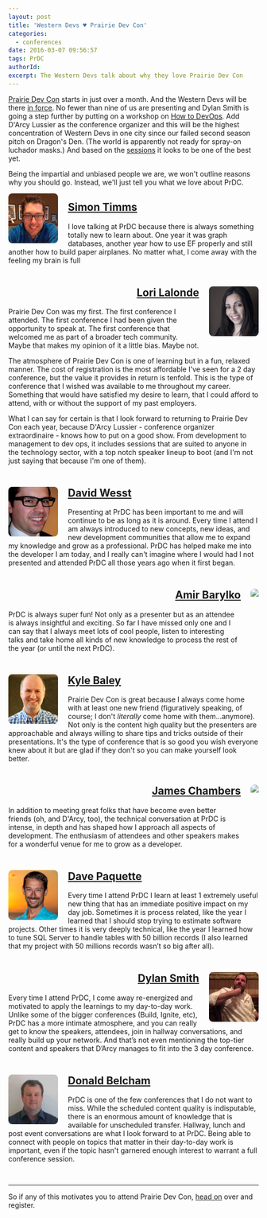 ```yaml
---
layout: post
title: 'Western Devs ♥ Prairie Dev Con'
categories:
  - conferences
date: 2016-03-07 09:56:57
tags: PrDC
authorId:
excerpt: The Western Devs talk about why they love Prairie Dev Con
---
```


[Prairie Dev Con](http://prairiedevcon.com/) starts in just over a month. And the Western Devs will be there [in force](http://www.westerndevs.com/speaking/). No fewer than nine of us are presenting and Dylan Smith is going a step further by putting on a workshop on [How to DevOps](http://prairiedevcon.com/Workshops). Add D'Arcy Lussier as the conference organizer and this will be the highest concentration of Western Devs in one city since our failed second season pitch on Dragon's Den. (The world is apparently not ready for spray-on luchador masks.) And based on the [sessions](http://prairiedevcon.com/Sessions) it looks to be one of the best yet.

Being the impartial and unbiased people we are, we won't outline reasons why you should go. Instead, we'll just tell you what we love about PrDC.

<img style="float: left; margin-right: 20px; height: 100px; border-radius: 8px;" src="/images/avatars/simon.jpg" />

<h2><a href="/bios/simon_timms">Simon Timms</a></h2>

I love talking at PrDC because there is always something totally new to learn about. One year it was graph databases, another year how to use EF properly and still another how to build paper airplanes. No matter what, I come away with the feeling my brain is full

<div style="clear:both;margin-bottom:30px;"></div>

<img style="float: right; margin-left: 20px; height: 100px; border-radius: 8px;" src="/images/avatars/Lori_Lalonde.jpg" />

<h2 style="text-align: right"><a href="/bios/lori_lalonde">Lori Lalonde</a></h2>

Prairie Dev Con was my first. The first conference I attended. The first conference I had been given the opportunity to speak at. The first conference that welcomed me as part of a broader tech community. Maybe that makes my opinion of it a little bias. Maybe not. 

The atmosphere of Prairie Dev Con is one of learning but in a fun, relaxed manner. The cost of registration is the most affordable I've seen for a 2 day conference, but the value it provides in return is tenfold. This is the type of conference that I wished was available to me throughout my career. Something that would have satisfied my desire to learn, that I could afford to attend, with or without the support of my past employers. 

What I can say for certain is that I look forward to returning to Prairie Dev Con each year, because D'Arcy Lussier - conference organizer extraordinaire - knows how to put on a good show. From development to management to dev ops, it includes sessions that are suited to anyone in the technology sector, with a top notch speaker lineup to boot (and I'm not just saying that because I'm one of them). 

<div style="clear:both;margin-bottom:30px;"></div>

<img style="float: left; margin-right: 20px; height: 100px; border-radius: 8px;" src="/images/avatars/davidwesst_400x400.jpg" />

## <a href="/bios/david_wesst">David Wesst</a>

Presenting at PrDC has been important to me and will continue to be as long as it is around. Every time I attend I am always introduced to new concepts, new ideas, and new development communities that allow me to expand my knowledge and grow as a professional. PrDC has helped make me into the developer I am today, and I really can't imagine where I would had I not presented and attended PrDC all those years ago when it first began.

<div style="clear:both;margin-bottom:30px;"></div>

<img style="float: right; margin-left: 20px; height: 100px; border-radius: 8px;" src="https://www.gravatar.com/avatar/fadb1de2c18ab0fc42ebc0988327c90f?s=200" />

<h2 style="text-align: right"><a href="/bios/amir_barylko">Amir Barylko</a></h2>

PrDC is always super fun! Not only as a presenter but as an attendee is always insightful and exciting. So far I have missed only one and I can say that I always meet lots of cool people, listen to interesting talks and take home all kinds of new knowledge to process the rest of the year (or until the next PrDC).

<div style="clear:both;margin-bottom:30px;"></div>

<img style="float: left; margin-right: 20px; height: 100px; border-radius: 8px;" src="/images/avatars/Kyle_300x300.png" />

## <a href="/bios/kyle_baley">Kyle Baley</a>

Prairie Dev Con is great because I always come home with at least one new friend (figuratively speaking, of course; I don't _literally_ come home with them...anymore). Not only is the content high quality but the presenters are approachable and always willing to share tips and tricks outside of their presentations. It's the type of conference that is so good you wish everyone knew about it but are glad if they don't so you can make yourself look better.

<div style="clear:both;margin-bottom:30px;"></div>

<img style="float: right; margin-left: 20px; height: 100px; border-radius: 8px;" src="https://www.gravatar.com/avatar/1ac8c631c34a86ddcfb6ae67f6a7a551?s=200" />

<h2 style="text-align: right"><a href="/bios/james_chambers">James Chambers</a></h2>

In addition to meeting great folks that have become even better friends (oh, and D'Arcy, too), the technical conversation at PrDC is intense, in depth and has shaped how I approach all aspects of development. The enthusiasm of attendees and other speakers makes for a wonderful venue for me to grow as a developer.

<div style="clear:both;margin-bottom:30px;"></div>

<img style="float: left; margin-right: 20px; height: 100px; border-radius: 8px;" src="/images/avatars/DavePaquette_241x241.jpg" />

## <a href="/bios/dave_paquette">Dave Paquette</a>

Every time I attend PrDC I learn at least 1 extremely useful new thing that has an immediate positive impact on my day job. Sometimes it is process related, like the year I learned that I should stop trying to estimate software projects. Other times it is very deeply technical, like the year I learned how to tune SQL Server to handle tables with 50 billion records (I also learned that my project with 50 millions records wasn’t so big after all).

<div style="clear:both;margin-bottom:30px;"></div>

<img style="float: right; margin-left: 20px; height: 100px; border-radius: 8px;" src="/images/avatars/dylan_300x300.jpg" />

<h2 style="text-align: right"><a href="/bios/dylan_smith">Dylan Smith</a></h2>

Every time I attend PrDC, I come away re-energized and motivated to apply the learnings to my day-to-day work.  Unlike some of the bigger conferences (Build, Ignite, etc), PrDC has a more intimate atmosphere, and you can really get to know the speakers, attendees, join in hallway conversations, and really build up your network.  And that’s not even mentioning the top-tier content and speakers that D’Arcy manages to fit into the 3 day conference.

<div style="clear:both;margin-bottom:30px;"></div>

<img style="float: left; margin-right: 20px; height: 100px; border-radius: 8px;" src="/images/avatars/donald_belcham_240x240.jpg" />

## <a href="/bios/donald_belcham">Donald Belcham</a>

PrDC is one of the few conferences that I do not want to miss. While the scheduled content quality is indisputable, there is an enormous amount of knowledge that is available for unscheduled transfer. Hallway, lunch and post event conversations are what I look forward to at PrDC. Being able to connect with people on topics that matter in their day-to-day work is important, even if the topic hasn't garnered enough interest to warrant a full conference session.

<div style="clear:both;margin-bottom:30px;"></div>

<hr />

So if any of this motivates you to attend Prairie Dev Con, [head on](http://prairiedevcon.com/) over and register.
